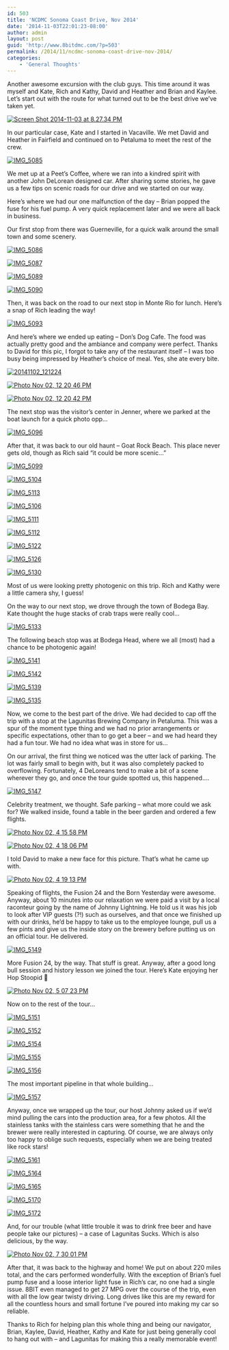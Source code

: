 ```yaml
---
id: 503
title: 'NCDMC Sonoma Coast Drive, Nov 2014'
date: '2014-11-03T22:01:23-08:00'
author: admin
layout: post
guid: 'http://www.8bitdmc.com/?p=503'
permalink: /2014/11/ncdmc-sonoma-coast-drive-nov-2014/
categories:
    - 'General Thoughts'
---
```


Another awesome excursion with the club guys. This time around it was myself and Kate, Rich and Kathy, David and Heather and Brian and Kaylee. Let’s start out with the route for what turned out to be the best drive we’ve taken yet.

[![Screen Shot 2014-11-03 at 8.27.34 PM](/assets/images/2014/11/Screen-Shot-2014-11-03-at-8.27.34-PM-300x160.png)](/assets/images/2014/11/Screen-Shot-2014-11-03-at-8.27.34-PM.png)

In our particular case, Kate and I started in Vacaville. We met David and Heather in Fairfield and continued on to Petaluma to meet the rest of the crew.

[![IMG_5085](/assets/images/2014/11/IMG_5085-300x225.jpg)](/assets/images/2014/11/IMG_5085.jpg)

We met up at a Peet’s Coffee, where we ran into a kindred spirit with another John DeLorean designed car. After sharing some stories, he gave us a few tips on scenic roads for our drive and we started on our way.

Here’s where we had our one malfunction of the day – Brian popped the fuse for his fuel pump. A very quick replacement later and we were all back in business.

Our first stop from there was Guerneville, for a quick walk around the small town and some scenery.

[![IMG_5086](/assets/images/2014/11/IMG_5086-300x225.jpg)](/assets/images/2014/11/IMG_5086.jpg)

[![IMG_5087](/assets/images/2014/11/IMG_5087-e1415077169745-225x300.jpg)](/assets/images/2014/11/IMG_5087.jpg)

[![IMG_5089](/assets/images/2014/11/IMG_5089-300x225.jpg)](/assets/images/2014/11/IMG_5089.jpg)

[![IMG_5090](/assets/images/2014/11/IMG_5090-300x225.jpg)](/assets/images/2014/11/IMG_5090.jpg)

Then, it was back on the road to our next stop in Monte Rio for lunch. Here’s a snap of Rich leading the way!

[![IMG_5093](/assets/images/2014/11/IMG_5093-300x225.jpg)](/assets/images/2014/11/IMG_5093.jpg)

And here’s where we ended up eating – Don’s Dog Cafe. The food was actually pretty good and the ambiance and company were perfect. Thanks to David for this pic, I forgot to take any of the restaurant itself – I was too busy being impressed by Heather’s choice of meal. Yes, she ate every bite.

[![20141102_121224](/assets/images/2014/11/20141102_121224-300x225.jpg)](/assets/images/2014/11/20141102_121224.jpg)

[![Photo Nov 02, 12 20 46 PM](/assets/images/2014/11/Photo-Nov-02-12-20-46-PM-e1415080822664-300x225.jpg)](/assets/images/2014/11/Photo-Nov-02-12-20-46-PM.jpg)

[![Photo Nov 02, 12 20 42 PM](/assets/images/2014/11/Photo-Nov-02-12-20-42-PM-e1415080778605-300x225.jpg)](/assets/images/2014/11/Photo-Nov-02-12-20-42-PM-e1415080778605.jpg)

The next stop was the visitor’s center in Jenner, where we parked at the boat launch for a quick photo opp…

[![IMG_5096](/assets/images/2014/11/IMG_5096-300x225.jpg)](/assets/images/2014/11/IMG_5096.jpg)

After that, it was back to our old haunt – Goat Rock Beach. This place never gets old, though as Rich said “it could be more scenic…”

[![IMG_5099](/assets/images/2014/11/IMG_5099-300x225.jpg)](/assets/images/2014/11/IMG_5099.jpg)

[![IMG_5104](/assets/images/2014/11/IMG_5104-300x225.jpg)](/assets/images/2014/11/IMG_5104.jpg)

[![IMG_5113](/assets/images/2014/11/IMG_5113-300x225.jpg)](/assets/images/2014/11/IMG_5113.jpg)

[![IMG_5106](/assets/images/2014/11/IMG_5106-300x225.jpg)](/assets/images/2014/11/IMG_5106.jpg)

[![IMG_5111](/assets/images/2014/11/IMG_5111-e1415077951184-225x300.jpg)](/assets/images/2014/11/IMG_5111.jpg)

[![IMG_5112](/assets/images/2014/11/IMG_5112-e1415077973543-225x300.jpg)](/assets/images/2014/11/IMG_5112.jpg)

[![IMG_5122](/assets/images/2014/11/IMG_5122-e1415078000755-225x300.jpg)](/assets/images/2014/11/IMG_5122.jpg)

[![IMG_5126](/assets/images/2014/11/IMG_5126-e1415078021107-225x300.jpg)](/assets/images/2014/11/IMG_5126.jpg)

[![IMG_5130](/assets/images/2014/11/IMG_5130-e1415078040651-225x300.jpg)](/assets/images/2014/11/IMG_5130.jpg)

Most of us were looking pretty photogenic on this trip. Rich and Kathy were a little camera shy, I guess!

On the way to our next stop, we drove through the town of Bodega Bay. Kate thought the huge stacks of crab traps were really cool…

[![IMG_5133](/assets/images/2014/11/IMG_5133-300x225.jpg)](/assets/images/2014/11/IMG_5133.jpg)

The following beach stop was at Bodega Head, where we all (most) had a chance to be photogenic again!

[![IMG_5141](/assets/images/2014/11/IMG_5141-300x225.jpg)](/assets/images/2014/11/IMG_5141.jpg)

[![IMG_5142](/assets/images/2014/11/IMG_5142-300x225.jpg)](/assets/images/2014/11/IMG_5142.jpg)

[![IMG_5139](/assets/images/2014/11/IMG_5139-300x225.jpg)](/assets/images/2014/11/IMG_5139.jpg)

[![IMG_5135](/assets/images/2014/11/IMG_5135-300x225.jpg)](/assets/images/2014/11/IMG_5135.jpg)

Now, we come to the best part of the drive. We had decided to cap off the trip with a stop at the Lagunitas Brewing Company in Petaluma. This was a spur of the moment type thing and we had no prior arrangements or specific expectations, other than to go get a beer – and we had heard they had a fun tour. We had no idea what was in store for us…

On our arrival, the first thing we noticed was the utter lack of parking. The lot was fairly small to begin with, but it was also completely packed to overflowing. Fortunately, 4 DeLoreans tend to make a bit of a scene wherever they go, and once the tour guide spotted us, this happened….

[![IMG_5147](/assets/images/2014/11/IMG_5147-300x225.jpg)](/assets/images/2014/11/IMG_5147.jpg)

Celebrity treatment, we thought. Safe parking – what more could we ask for? We walked inside, found a table in the beer garden and ordered a few flights.

[![Photo Nov 02, 4 15 58 PM](/assets/images/2014/11/Photo-Nov-02-4-15-58-PM-300x225.jpg)](/assets/images/2014/11/Photo-Nov-02-4-15-58-PM.jpg)

[![Photo Nov 02, 4 18 06 PM](/assets/images/2014/11/Photo-Nov-02-4-18-06-PM-300x225.jpg)](/assets/images/2014/11/Photo-Nov-02-4-18-06-PM.jpg)

I told David to make a new face for this picture. That’s what he came up with.

[![Photo Nov 02, 4 19 13 PM](/assets/images/2014/11/Photo-Nov-02-4-19-13-PM-300x225.jpg)](/assets/images/2014/11/Photo-Nov-02-4-19-13-PM.jpg)

Speaking of flights, the Fusion 24 and the Born Yesterday were awesome. Anyway, about 10 minutes into our relaxation we were paid a visit by a local raconteur going by the name of Johnny Lightning. He told us it was his job to look after VIP guests (?!) such as ourselves, and that once we finished up with our drinks, he’d be happy to take us to the employee lounge, pull us a few pints and give us the inside story on the brewery before putting us on an official tour. He delivered.

[![IMG_5149](/assets/images/2014/11/IMG_5149-300x225.jpg)](/assets/images/2014/11/IMG_5149.jpg)

More Fusion 24, by the way. That stuff is great. Anyway, after a good long bull session and history lesson we joined the tour. Here’s Kate enjoying her Hop Stoopid 🙂

[![Photo Nov 02, 5 07 23 PM](/assets/images/2014/11/Photo-Nov-02-5-07-23-PM-e1415079825217-225x300.jpg)](/assets/images/2014/11/Photo-Nov-02-5-07-23-PM-e1415079825217.jpg)

Now on to the rest of the tour…

[![IMG_5151](/assets/images/2014/11/IMG_5151-e1415080024348-225x300.jpg)](/assets/images/2014/11/IMG_5151-e1415080024348.jpg)

[![IMG_5152](/assets/images/2014/11/IMG_5152-e1415080054490-225x300.jpg)](/assets/images/2014/11/IMG_5152-e1415080054490.jpg)

[![IMG_5154](/assets/images/2014/11/IMG_5154-300x225.jpg)](/assets/images/2014/11/IMG_5154.jpg)

[![IMG_5155](/assets/images/2014/11/IMG_5155-300x225.jpg)](/assets/images/2014/11/IMG_5155.jpg)

[![IMG_5156](/assets/images/2014/11/IMG_5156-300x225.jpg)](/assets/images/2014/11/IMG_5156.jpg)

The most important pipeline in that whole building…

[![IMG_5157](/assets/images/2014/11/IMG_5157-300x225.jpg)](/assets/images/2014/11/IMG_5157.jpg)

Anyway, once we wrapped up the tour, our host Johnny asked us if we’d mind pulling the cars into the production area, for a few photos. All the stainless tanks with the stainless cars were something that he and the brewer were really interested in capturing. Of course, we are always only too happy to oblige such requests, especially when we are being treated like rock stars!

[![IMG_5161](/assets/images/2014/11/IMG_5161-300x225.jpg)](/assets/images/2014/11/IMG_5161.jpg)

[![IMG_5164](/assets/images/2014/11/IMG_5164-300x225.jpg)](/assets/images/2014/11/IMG_5164.jpg)

[![IMG_5165](/assets/images/2014/11/IMG_5165-e1415080440101-225x300.jpg)](/assets/images/2014/11/IMG_5165.jpg)

[![IMG_5170](/assets/images/2014/11/IMG_5170-300x225.jpg)](/assets/images/2014/11/IMG_5170.jpg)

[![IMG_5172](/assets/images/2014/11/IMG_5172-300x225.jpg)](/assets/images/2014/11/IMG_5172.jpg)

And, for our trouble (what little trouble it was to drink free beer and have people take our pictures) – a case of Lagunitas Sucks. Which is also delicious, by the way.

[![Photo Nov 02, 7 30 01 PM](/assets/images/2014/11/Photo-Nov-02-7-30-01-PM-300x225.jpg)](/assets/images/2014/11/Photo-Nov-02-7-30-01-PM.jpg)

After that, it was back to the highway and home! We put on about 220 miles total, and the cars performed wonderfully. With the exception of Brian’s fuel pump fuse and a loose interior light fuse in Rich’s car, no one had a single issue. 8BIT even managed to get 27 MPG over the course of the trip, even with all the low gear twisty driving. Long drives like this are my reward for all the countless hours and small fortune I’ve poured into making my car so reliable.

Thanks to Rich for helping plan this whole thing and being our navigator, Brian, Kaylee, David, Heather, Kathy and Kate for just being generally cool to hang out with – and Lagunitas for making this a really memorable event!